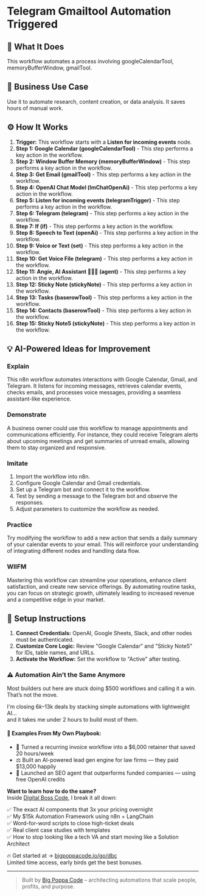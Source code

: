 # Telegram Gmailtool Automation Triggered

## 🚀 What It Does
This workflow automates a process involving googleCalendarTool, memoryBufferWindow, gmailTool.

## 💼 Business Use Case
Use it to automate research, content creation, or data analysis. It saves hours of manual work.

## ⚙️ How It Works
1.  **Trigger:** This workflow starts with a **Listen for incoming events** node.
2. **Step 1: Google Calendar (googleCalendarTool)** - This step performs a key action in the workflow.
3. **Step 2: Window Buffer Memory (memoryBufferWindow)** - This step performs a key action in the workflow.
4. **Step 3: Get Email (gmailTool)** - This step performs a key action in the workflow.
5. **Step 4: OpenAI Chat Model (lmChatOpenAi)** - This step performs a key action in the workflow.
6. **Step 5: Listen for incoming events (telegramTrigger)** - This step performs a key action in the workflow.
7. **Step 6: Telegram (telegram)** - This step performs a key action in the workflow.
8. **Step 7: If (if)** - This step performs a key action in the workflow.
9. **Step 8: Speech to Text (openAi)** - This step performs a key action in the workflow.
10. **Step 9: Voice or Text (set)** - This step performs a key action in the workflow.
11. **Step 10: Get Voice File (telegram)** - This step performs a key action in the workflow.
12. **Step 11: Angie, AI Assistant 👩🏻‍🏫 (agent)** - This step performs a key action in the workflow.
13. **Step 12: Sticky Note (stickyNote)** - This step performs a key action in the workflow.
14. **Step 13: Tasks (baserowTool)** - This step performs a key action in the workflow.
15. **Step 14: Contacts (baserowTool)** - This step performs a key action in the workflow.
16. **Step 15: Sticky Note5 (stickyNote)** - This step performs a key action in the workflow.

## 💡 AI-Powered Ideas for Improvement
### Explain
This n8n workflow automates interactions with Google Calendar, Gmail, and Telegram. It listens for incoming messages, retrieves calendar events, checks emails, and processes voice messages, providing a seamless assistant-like experience.

### Demonstrate
A business owner could use this workflow to manage appointments and communications efficiently. For instance, they could receive Telegram alerts about upcoming meetings and get summaries of unread emails, allowing them to stay organized and responsive.

### Imitate
1. Import the workflow into n8n.
2. Configure Google Calendar and Gmail credentials.
3. Set up a Telegram bot and connect it to the workflow.
4. Test by sending a message to the Telegram bot and observe the responses.
5. Adjust parameters to customize the workflow as needed.

### Practice
Try modifying the workflow to add a new action that sends a daily summary of your calendar events to your email. This will reinforce your understanding of integrating different nodes and handling data flow.

### WIIFM
Mastering this workflow can streamline your operations, enhance client satisfaction, and create new service offerings. By automating routine tasks, you can focus on strategic growth, ultimately leading to increased revenue and a competitive edge in your market.

## 🔧 Setup Instructions
1. **Connect Credentials:** OpenAI, Google Sheets, Slack, and other nodes must be authenticated.
2. **Customize Core Logic:** Review "Google Calendar" and "Sticky Note5" for IDs, table names, and URLs.
3. **Activate the Workflow:** Set the workflow to "Active" after testing.

### ⚠️ Automation Ain’t the Same Anymore

Most builders out here are stuck doing $500 workflows and calling it a win.  
That’s not the move.  

I'm closing $6k–$13k deals by stacking simple automations with lightweight AI...  
and it takes me under 2 hours to build most of them.

#### 🧠 Examples From My Own Playbook:
- 🔁 Turned a recurring invoice workflow into a $6,000 retainer that saved 20 hours/week  
- ⚖️ Built an AI-powered lead gen engine for law firms — they paid $13,000 happily  
- 🚀 Launched an SEO agent that outperforms funded companies — using free OpenAI credits  

**Want to learn how to do the same?**  
Inside [Digital Boss Code](https://bigpoppacode.io/go/dbc), I break it all down:

✅ The exact AI components that 3x your pricing overnight  
✅ My $15k Automation Framework using n8n + LangChain  
✅ Word-for-word scripts to close high-ticket deals  
✅ Real client case studies with templates  
✅ How to stop looking like a tech VA and start moving like a Solution Architect  

🔥 Get started at → [bigpoppacode.io/go/dbc](https://bigpoppacode.io/go/dbc)  
Limited time access, early birds get the best bonuses.

---
> Built by [Big Poppa Code](https://bigpoppacode.io) – architecting automations that scale people, profits, and purpose.
